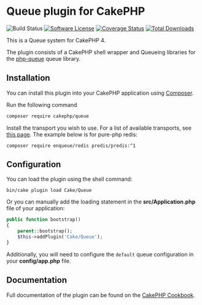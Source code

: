 # Queue plugin for CakePHP

![Build Status](https://github.com/cakephp/queue/actions/workflows/ci.yml/badge.svg?branch=master)
[![Software License](https://img.shields.io/badge/license-MIT-brightgreen.svg?style=flat-square)](LICENSE.txt)
[![Coverage Status](https://img.shields.io/codecov/c/github/cakephp/queue/master.svg?style=flat-square)](https://codecov.io/github/cakephp/queue?branch=master)
[![Total Downloads](https://img.shields.io/packagist/dt/cakephp/queue.svg?style=flat-square)](https://packagist.org/packages/cakephp/queue)

This is a Queue system for CakePHP 4.

The plugin consists of a CakePHP shell wrapper and Queueing libraries for the [php-queue](https://php-enqueue.github.io) queue library.

## Installation

You can install this plugin into your CakePHP application using [Composer](https://getcomposer.org).

Run the following command
```sh
composer require cakephp/queue
 ```

Install the transport you wish to use. For a list of available transports, see [this page](https://php-enqueue.github.io/transport). The example below is for pure-php redis:

```shell
composer require enqueue/redis predis/predis:^1
```

## Configuration

You can load the plugin using the shell command:

```
bin/cake plugin load Cake/Queue
```

Or you can manually add the loading statement in the **src/Application.php** file of your application:
```php
public function bootstrap()
{
    parent::bootstrap();
    $this->addPlugin('Cake/Queue');
}
```

Additionally, you will need to configure the ``default`` queue configuration in your **config/app.php** file.

## Documentation

Full documentation of the plugin can be found on the [CakePHP Cookbook](https://book.cakephp.org/queue/1/).
